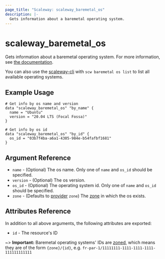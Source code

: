 ```yaml
---
page_title: "Scaleway: scaleway_baremetal_os"
description: |-
  Gets information about a baremetal operating system.
---
```


# scaleway_baremetal_os

Gets information about a baremetal operating system.
For more information, see [the documentation](https://developers.scaleway.com/en/products/baremetal/api).

You can also use the [scaleway-cli](https://github.com/scaleway/scaleway-cli) with `scw baremetal os list` to list all available operating systems.

## Example Usage

```hcl
# Get info by os name and version
data "scaleway_baremetal_os" "by_name" {
  name = "Ubuntu"
  version = "20.04 LTS (Focal Fossa)"
}

# Get info by os id
data "scaleway_baremetal_os" "by_id" {
  os_id = "03b7f4ba-a6a1-4305-984e-b54fafbf1681"
}
```

## Argument Reference

- `name` - (Optional) The os name. Only one of `name` and `os_id` should be specified.
- `version` - (Optional) The os version.
- `os_id` - (Optional) The operating system id. Only one of `name` and `os_id` should be specified.
- `zone` - (Defaults to [provider](../index.md#zone) `zone`) The [zone](../guides/regions_and_zones.md#zones) in which the os exists.

## Attributes Reference

In addition to all above arguments, the following attributes are exported:

- `id` - The resource's ID

~> **Important:** Baremetal operating systems' IDs are [zoned](../guides/regions_and_zones.md#resource-ids), which means they are of the form `{zone}/{id}`, e.g. `fr-par-1/11111111-1111-1111-1111-111111111111`
